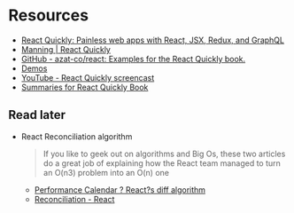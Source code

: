 # Resources

* [React Quickly: Painless web apps with React, JSX, Redux, and GraphQL](https://www.safaribooksonline.com/library/view/react-quickly-painless/9781617293344/)
* [Manning | React Quickly](https://www.manning.com/books/react-quickly)
* [GitHub - azat-co/react: Examples for the React Quickly book.](https://github.com/azat-co/react)
* [Demos](http://reactquickly.co/demos)
* [YouTube - React Quickly screencast](https://www.youtube.com/playlist?list=PLguYmmjtxbWFJfCSxpVqBH8vL_plQysVg)
* [Summaries for React Quickly Book](https://node.university/p/react-quickly-summaries)


## Read later

* React Reconciliation algorithm
    > If you like to geek out on algorithms and Big Os, these two articles do a great job of explaining how the React team managed to turn an O(n3) problem into an O(n) one

    * [Performance Calendar ? React?s diff algorithm](https://calendar.perfplanet.com/2013/diff/)
    * [Reconciliation - React](https://facebook.github.io/react/docs/reconciliation.html)
